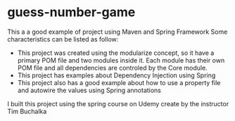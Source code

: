 # guess-number-game

This a a good example of project using Maven and Spring Framework
Some characteristics can be listed as follow:
- This project was created using the modularize concept, so it have a primary POM file and two modules inside it.
Each module has their own POM file and all dependencies are controled by the Core module.
- This project has examples about Dependency Injection using Spring
- This project also has a good example about how to use a property file and autowire the values using Spring annotations

I built this project using the spring course on Udemy create by the instructor Tim Buchalka
